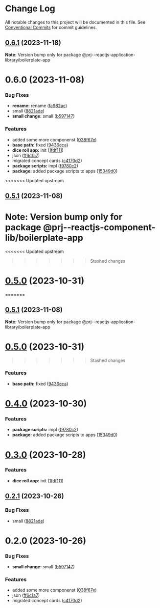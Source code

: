 # Change Log

All notable changes to this project will be documented in this file.
See [Conventional Commits](https://conventionalcommits.org) for commit guidelines.

## [0.6.1](https://github.com/paulAlexSerban/prj--reactjs-application-library/compare/@prj--reactjs-application-library/boilerplate-app@0.6.0...@prj--reactjs-application-library/boilerplate-app@0.6.1) (2023-11-18)

**Note:** Version bump only for package @prj--reactjs-application-library/boilerplate-app

# 0.6.0 (2023-11-08)

### Bug Fixes

-   **rename:** rename ([fa982ac](https://github.com/paulAlexSerban/prj--reactjs-application-library/commit/fa982ac05c386e2f9563611d754b73bc08b54894))
-   small ([8821ade](https://github.com/paulAlexSerban/prj--reactjs-application-library/commit/8821ade94d0d3859a2681126c29ae9891dc2ec18))
-   **small change:** small ([b597147](https://github.com/paulAlexSerban/prj--reactjs-application-library/commit/b5971471be7dcc5796be45424f14205ef171a8f2))

### Features

-   added some more componenst ([038f67e](https://github.com/paulAlexSerban/prj--reactjs-application-library/commit/038f67e70a49d759d0cefca505eb721ff9e6220e))
-   **base path:** fixed ([9436eca](https://github.com/paulAlexSerban/prj--reactjs-application-library/commit/9436ecafd5addb266153737a53f95922733b9a63))
-   **dice roll app:** init ([1fdf111](https://github.com/paulAlexSerban/prj--reactjs-application-library/commit/1fdf111986ec07320e0c4b487d5eda31fe2bdf1f))
-   json ([ff6c1a7](https://github.com/paulAlexSerban/prj--reactjs-application-library/commit/ff6c1a7c419f4e66511235803ec26a9db5a85314))
-   migrated concept cards ([c4170d2](https://github.com/paulAlexSerban/prj--reactjs-application-library/commit/c4170d2130e71d04e587acd0f9a4f1becef4d0b3))
-   **package scripts:** impl ([f9780c2](https://github.com/paulAlexSerban/prj--reactjs-application-library/commit/f9780c2896d185c8adf83f5af0782939e799b430))
-   **package:** added package scripts to apps ([15349d0](https://github.com/paulAlexSerban/prj--reactjs-application-library/commit/15349d0e3d3eac4222a99a42b28d4d67b764557f))

<<<<<<< Updated upstream

## [0.5.1](https://github.com/paulAlexSerban/prj--reactjs-component-lib/compare/@prj--reactjs-component-lib/boilerplate-app@0.5.0...@prj--reactjs-component-lib/boilerplate-app@0.5.1) (2023-11-08)

# **Note:** Version bump only for package @prj--reactjs-component-lib/boilerplate-app

<<<<<<< Updated upstream

> > > > > > > Stashed changes

# [0.5.0](https://github.com/paulAlexSerban/prj--reactjs-component-lib/compare/@prj--reactjs-component-lib/boilerplate-app@0.4.0...@prj--reactjs-component-lib/boilerplate-app@0.5.0) (2023-10-31)

=======

## [0.5.1](https://github.com/paulAlexSerban/prj--reactjs-application-library/compare/@prj--reactjs-application-library/boilerplate-app@0.5.0...@prj--reactjs-application-library/boilerplate-app@0.5.1) (2023-11-08)

**Note:** Version bump only for package @prj--reactjs-application-library/boilerplate-app

# [0.5.0](https://github.com/paulAlexSerban/prj--reactjs-application-library/compare/@prj--reactjs-application-library/boilerplate-app@0.4.0...@prj--reactjs-application-library/boilerplate-app@0.5.0) (2023-10-31)

> > > > > > > Stashed changes

### Features

-   **base path:** fixed ([9436eca](https://github.com/paulAlexSerban/prj--reactjs-application-library/commit/9436ecafd5addb266153737a53f95922733b9a63))

# [0.4.0](https://github.com/paulAlexSerban/prj--reactjs-application-library/compare/@prj--reactjs-application-library/boilerplate-app@0.3.0...@prj--reactjs-application-library/boilerplate-app@0.4.0) (2023-10-30)

### Features

-   **package scripts:** impl ([f9780c2](https://github.com/paulAlexSerban/prj--reactjs-application-library/commit/f9780c2896d185c8adf83f5af0782939e799b430))
-   **package:** added package scripts to apps ([15349d0](https://github.com/paulAlexSerban/prj--reactjs-application-library/commit/15349d0e3d3eac4222a99a42b28d4d67b764557f))

# [0.3.0](https://github.com/paulAlexSerban/prj--reactjs-application-library/compare/@prj--reactjs-application-library/boilerplate-app@0.2.1...@prj--reactjs-application-library/boilerplate-app@0.3.0) (2023-10-28)

### Features

-   **dice roll app:** init ([1fdf111](https://github.com/paulAlexSerban/prj--reactjs-application-library/commit/1fdf111986ec07320e0c4b487d5eda31fe2bdf1f))

## [0.2.1](https://github.com/paulAlexSerban/prj--reactjs-application-library/compare/@prj--reactjs-application-library/boilerplate-app@0.2.0...@prj--reactjs-application-library/boilerplate-app@0.2.1) (2023-10-26)

### Bug Fixes

-   small ([8821ade](https://github.com/paulAlexSerban/prj--reactjs-application-library/commit/8821ade94d0d3859a2681126c29ae9891dc2ec18))

# 0.2.0 (2023-10-26)

### Bug Fixes

-   **small change:** small ([b597147](https://github.com/paulAlexSerban/prj--reactjs-application-library/commit/b5971471be7dcc5796be45424f14205ef171a8f2))

### Features

-   added some more componenst ([038f67e](https://github.com/paulAlexSerban/prj--reactjs-application-library/commit/038f67e70a49d759d0cefca505eb721ff9e6220e))
-   json ([ff6c1a7](https://github.com/paulAlexSerban/prj--reactjs-application-library/commit/ff6c1a7c419f4e66511235803ec26a9db5a85314))
-   migrated concept cards ([c4170d2](https://github.com/paulAlexSerban/prj--reactjs-application-library/commit/c4170d2130e71d04e587acd0f9a4f1becef4d0b3))
